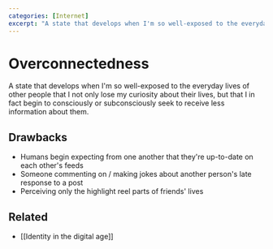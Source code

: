 ```yaml
---
categories: [Internet]
excerpt: "A state that develops when I'm so well-exposed to the everyday lives of other people that I lose my curiosity about their lives"
---
```


# Overconnectedness
A state that develops when I'm so well-exposed to the everyday lives of other people that I not only lose my curiosity about their lives, but that I in fact begin to consciously or subconsciously seek to receive less information about them. 

## Drawbacks
- Humans begin expecting from one another that they're up-to-date on each other's feeds
- Someone commenting on / making jokes about another person's late response to a post
- Perceiving only the highlight reel parts of friends' lives

## Related
- [[Identity in the digital age]]